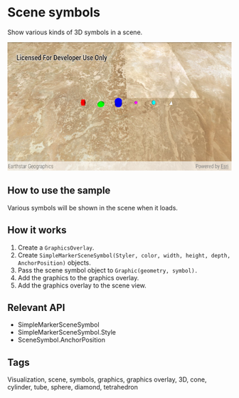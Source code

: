 # Scene symbols

Show various kinds of 3D symbols in a scene.

![Scene symbols app](scene-symbols.png)

## How to use the sample

Various symbols will be shown in the scene when it loads.

## How it works

1. Create a `GraphicsOverlay`.
1. Create `SimpleMarkerSceneSymbol(Styler, color, width, height, depth, AnchorPosition)` objects.
1. Pass the scene symbol object to `Graphic(geometry, symbol).`
1. Add the graphics to the graphics overlay.
1. Add the graphics overlay to the scene view.

## Relevant API

* SimpleMarkerSceneSymbol
* SimpleMarkerSceneSymbol.Style
* SceneSymbol.AnchorPosition

## Tags
Visualization, scene, symbols, graphics, graphics overlay, 3D, cone, cylinder, tube, sphere, diamond, tetrahedron
